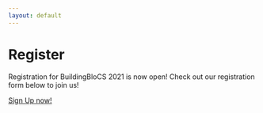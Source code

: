 ```yaml
---
layout: default
---
```


# Register

Registration for BuildingBloCS 2021 is now open! Check out our registration form below to join us!

<div>
    <a class="btn brand horizontal_align" href="https://tinyurl.com/bbcs21-discord">Sign Up now!</a>
</div>